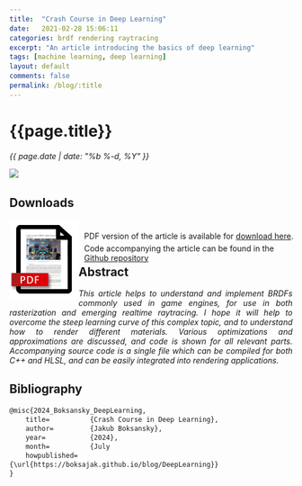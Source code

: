 ```yaml
---
title:  "Crash Course in Deep Learning"
date:   2021-02-28 15:06:11
categories: brdf rendering raytracing
excerpt: "An article introducing the basics of deep learning"
tags: [machine learning, deep learning]
layout: default
comments: false
permalink: /blog/:title
---
```


# {{page.title}}
      
<time datetime="{{ page.date | date_to_xmlschema }}">
  <em>{{ page.date | date: "%b %-d, %Y" }}</em>
</time>                      
          
![]({{site.baseurl}}/images/DL.jpg)

## Downloads

<div style="display: inline;">
	<a href="{{site.baseurl}}/files/CrashCourseDL.pdf">
		<img src="../images/pdf_brdf.png" style="float:left;">
	</a>
</div>

<div style="display: inline; top: 20px; left: 10px; position: relative;">
PDF version of the article is available for <a href="{{site.baseurl}}/files/CrashCourseDL.pdf">download here</a>.<br />  
<span style="position: relative; top: 5px;">Code accompanying the article can be found in the <a href="https://github.com/boksajak/Dx12NN">Github repository</a></span>
</div>  

## Abstract

<div style="text-align: justify; font-style: italic;">
This article helps to understand and implement BRDFs commonly used in game engines, for use in both rasterization and 
emerging realtime raytracing. I hope it will help to overcome the steep learning curve of this complex topic, and to 
understand how to render different materials. Various optimizations and approximations are discussed, and code is 
shown for all relevant parts. Accompanying source code is a single file which can be compiled for both C++ and HLSL, 
and can be easily integrated into rendering applications.  
</div>
         
## Bibliography
```
@misc{2024_Boksansky_DeepLearning,
	title=			{Crash Course in Deep Learning},
	author=			{Jakub Boksansky},
	year=			{2024},
	month=			{July
	howpublished=	{\url{https://boksajak.github.io/blog/DeepLearning}}
}
```
